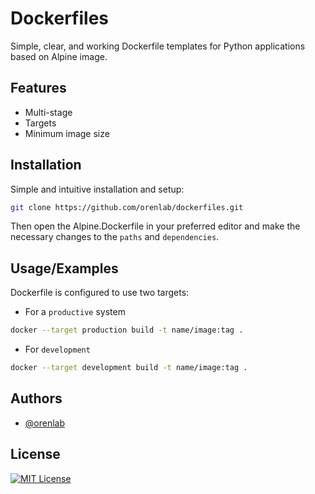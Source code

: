 
# Dockerfiles

Simple, clear, and working Dockerfile templates for Python applications based on Alpine image.

## Features

- Multi-stage
- Targets
- Minimum image size

## Installation

Simple and intuitive installation and setup:

```bash
git clone https://github.com/orenlab/dockerfiles.git
```

Then open the Alpine.Dockerfile in your preferred editor and make the necessary changes to the `paths` and `dependencies`.

## Usage/Examples

Dockerfile is configured to use two targets:
- For a `productive` system

```bash
docker --target production build -t name/image:tag .
```

- For `development`

```bash
docker --target development build -t name/image:tag .
```

## Authors

- [@orenlab](https://github.com/orenlab/dockerfiles)


## License

[![MIT License](https://img.shields.io/badge/License-MIT-green.svg)](https://choosealicense.com/licenses/mit/)


